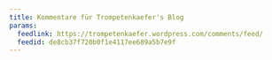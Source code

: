 ```yaml
---
title: Kommentare für Trompetenkaefer's Blog
params:
  feedlink: https://trompetenkaefer.wordpress.com/comments/feed/
  feedid: de8cb37f720b0f1e4117ee689a5b7e9f
---
```

